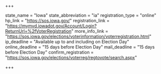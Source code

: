 +++

state_name = "Iowa"
state_abbreviation = "ia"
registration_type = "online"
hp_link = "https://sos.iowa.gov/"
registration_link = "https://mymvd.iowadot.gov/Account/Login?ReturnUrl=%2fVoterRegistration"
more_info_link = "https://sos.iowa.gov/elections/voterinformation/voterregistration.html"
ip_deadline = "Available up to and including on Election Day"
online_deadline = "15 days before Election Day"
mail_deadline = "15 days before Election Day"
confirm_registration = "https://sos.iowa.gov/elections/voterreg/regtovote/search.aspx"

+++